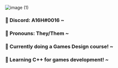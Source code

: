![image (1)](https://user-images.githubusercontent.com/123602451/214740048-31478dff-e056-48c9-959e-675a7a37163f.png)


### 💛 Discord: A16H#0016 ~
### 🤍 Pronouns: They/Them ~
### 💜 Currently doing a Games Design course! ~
### 🖤 Learning C++ for games development! ~ 
